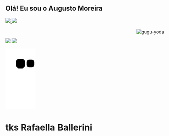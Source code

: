 ## Olá! Eu sou o Augusto Moreira 
 <div>
  <a href="https://github.com/AugustoSMoreira">
  <img height="180em" src="https://github-readme-stats.vercel.app/api?username=AugustoSMoreira&show_icons=true&theme=dracula&include_all_commits=true&count_private=true"/>
  <img height="180em" src="https://github-readme-stats.vercel.app/api/top-langs/?username=AugustoSMoreira&layout=compact&langs_count=7&theme=dracula"/>
</div>
<div style="display: inline_block"><br>
  <img align="right" alt="gugu-yoda" src="https://camo.githubusercontent.com/9a8407426358d7f0e23e1f3170383171e47b2f5c0293f0133a7cf28b0ead6620/68747470733a2f2f6d656469612e67697068792e636f6d2f6d656469612f32366e376237506a534f5a4a7756436d592f67697068792e676966">
</div>
  
  ##
 
<div> 
  <a href = "mailto:augustomoreira30@gmail.com"><img src="https://img.shields.io/badge/-Gmail-%23333?style=for-the-badge&logo=gmail&logoColor=white" target="_blank"></a>
  <a href="https://www.linkedin.com/in/carlos-a-moreira-b69697193/" target="_blank"><img src="https://img.shields.io/badge/-LinkedIn-%230077B5?style=for-the-badge&logo=linkedin&logoColor=white" target="_blank"></a> 
 
  ![Snake animation](https://github.com/rafaballerini/rafaballerini/blob/output/github-contribution-grid-snake.svg)
 
  # tks Rafaella Ballerini
</div>

<!--
**AugustoSMoreira/AugustoSMoreira** is a ✨ _special_ ✨ repository because its `README.md` (this file) appears on your GitHub profile.

Here are some ideas to get you started:

- 🔭 I’m currently working on ...
- 🌱 I’m currently learning ...
- 👯 I’m looking to collaborate on ...
- 🤔 I’m looking for help with ...
- 💬 Ask me about ...
- 📫 How to reach me: ...
- 😄 Pronouns: ...
- ⚡ Fun fact: ...
-->
